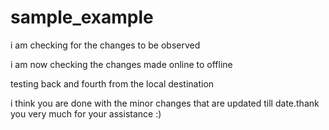 # sample_example
i am checking for the changes to be observed

i am now checking the changes made online to offline

testing back and fourth from the local destination

i think you are done with the minor changes that are updated till date.thank you very much for your assistance :)

